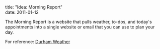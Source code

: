title: "Idea: Morning Report"  
date: 2011-01-12

The Morning Report is a website that pulls weather, to-dos, and today's appointments into a single website or email that you can use to plan your day.

For reference: [Durham Weather][dur]

[dur]: view-source:http://www.google.com/ig/api?weather=Durham